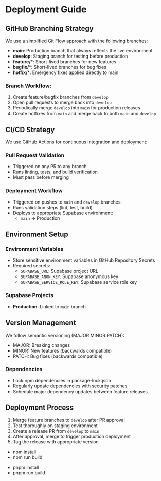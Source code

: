 # Deployment Guide

## GitHub Branching Strategy

We use a simplified Git Flow approach with the following branches:

- **main**: Production branch that always reflects the live environment
- **develop**: Staging branch for testing before production
- **feature/***:  Short-lived branches for new features
- **bugfix/***:  Short-lived branches for bug fixes
- **hotfix/***:  Emergency fixes applied directly to main

### Branch Workflow:

1. Create feature/bugfix branches from `develop`
2. Open pull requests to merge back into `develop`
3. Periodically merge `develop` into `main` for production releases
4. Create hotfixes from `main` and merge back to both `main` and `develop`

## CI/CD Strategy

We use GitHub Actions for continuous integration and deployment:

### Pull Request Validation
- Triggered on any PR to any branch
- Runs linting, tests, and build verification
- Must pass before merging

### Deployment Workflow
- Triggered on pushes to `main` and `develop` branches
- Runs validation steps (lint, test, build)
- Deploys to appropriate Supabase environment:
  - `main` → Production

## Environment Setup

### Environment Variables
- Store sensitive environment variables in GitHub Repository Secrets
- Required secrets:
  - `SUPABASE_URL`: Supabase project URL
  - `SUPABASE_ANON_KEY`: Supabase anonymous key
  - `SUPABASE_SERVICE_ROLE_KEY`: Supabase service role key

### Supabase Projects
- **Production**: Linked to `main` branch

## Version Management

We follow semantic versioning (MAJOR.MINOR.PATCH):
- MAJOR: Breaking changes
- MINOR: New features (backwards compatible)
- PATCH: Bug fixes (backwards compatible)

### Dependencies
- Lock npm dependencies in package-lock.json
- Regularly update dependencies with security patches
- Schedule major dependency updates between feature releases

## Deployment Process

1. Merge feature branches to `develop` after PR approval
2. Test thoroughly on staging environment
3. Create a release PR from `develop` to `main`
4. After approval, merge to trigger production deployment
5. Tag the release with appropriate version 

- npm install
- npm run build
+ pnpm install
+ pnpm run build 